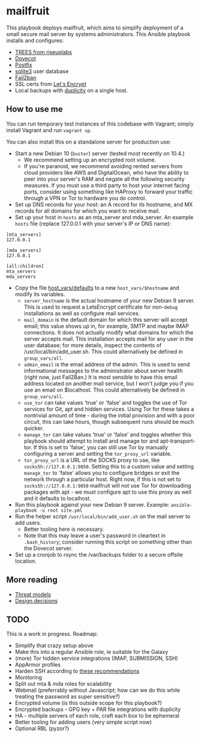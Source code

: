 # mailfruit

This playbook deploys mailfruit, which aims to simplify deployment of a small secure mail server by systems administrators. This Ansible playbook installs and configures:
- [TREES from riseuplabs](https://0xacab.org/riseuplabs/trees)
- [Dovecot](https://en.wikipedia.org/wiki/Dovecot_(software))
- [Postfix](https://en.wikipedia.org/wiki/Postfix_(software))
- [sqlite3](https://en.wikipedia.org/wiki/SQLite) user database
- [Fail2ban](https://www.fail2ban.org/wiki/index.php/Main_Page)
- SSL certs from [Let's Encrypt](https://letsencrypt.org)
- Local backups with [duplicity](http://duplicity.nongnu.org)
on a single host.

## How to use me
You can run temporary test instances of this codebase with Vagrant; simply install Vagrant and run `vagrant up`.

You can also install this on a standalone server for production use:
- Start a new Debian 10 (`buster`) server (tested most recently on 10.4.)
  - We recommend setting up an encrypted root volume.
  - If you're paranoid, we recommend avoiding rented servers from cloud providers like AWS and DigitalOcean, who have the ability to peer into your server's RAM and negate all the following security measures. If you must use a third party to host your internet facing ports, consider using something like HAProxy to forward your traffic through a VPN or Tor to hardware you do control.
- Set up DNS records for your host: an A record for its hostname, and MX records for all domains for which you want to receive mail.
- Set up your host in `hosts` as an mta_server and mda_server. An example `hosts` file (replace 127.0.0.1 with your server's IP or DNS name):
```
[mta_servers]
127.0.0.1

[mda_servers]
127.0.0.1

[all:children]
mta_servers
mda_servers
```
- Copy the file [host_vars/defaults](/host_vars/defaults) to a new `host_vars/$hostname` and modify its variables.
  - `server_hostname` is the actual hostname of your new Debian 9 server. This is used to request a LetsEncrypt certificate for non-`debug` installations as well as configure mail services.
  - `mail_domain` is the default domain for which this server will accept email; this value shows up in, for example, SMTP and maybe IMAP connections. It does not actually modify what domains for which the server accepts mail. This installation accepts mail for any user in the user database; for more details, inspect the contents of /usr/local/bin/add_user.sh. This could alternatively be defined in `group_vars/all`.
  - `admin_email` is the email address of the admin. This is used to send informational messages to the administrator about server health (right now, just Fail2Ban.) It is most sensible to have this email address located on another mail service, but I won't judge you if you use an email on $localhost. This could alternatively be defined in `group_vars/all`.
  - `use_tor` can take values 'true' or 'false' and toggles the use of Tor services for Git, apt and hidden services. Using Tor for these takes a nontrivial amount of time - during the initial provision and with a poor circuit, this can take hours, though subsequent runs should be much quicker.
  - `manage_tor` can take values 'true' or 'false' and toggles whether this playbook should attempt to install and manage tor and apt-transport-tor. If this is set to 'false', you can still use Tor by manually configuring a server and setting the `tor_proxy_url` variable.
  - `tor_proxy_url` is a URL of the SOCKS proxy to use, like `socks5h://127.0.0.1:9050`. Setting this to a custom value and setting `manage_tor` to 'false' allows you to configure bridges or exit the network through a particular host. Right now, if this is not set to `socks5h://127.0.0.1:9050` mailfruit will not use Tor for downloading packages with apt - we must configure apt to use this proxy as well and it defaults to localhost.
- Run this playbook against your new Debian 9 server. Example: `ansible-playbook -u root site.yml`
- Run the helper script `/usr/local/bin/add_user.sh` on the mail server to add users.
  - Better tooling here is necessary.
  - Note that this may leave a user's password in cleartext in `.bash_history`; consider running this script on something other than the Dovecot server.
- Set up a cronjob to rsync the /var/backups folder to a secure offsite location.

## More reading
* [Threat models](docs/threat_models.md)
* [Design decisions](docs/design_decisions.md)

## TODO
This is a work in progress. Roadmap:
- Simplify that crazy setup above
- Make this into a regular Ansible role, ie suitable for the Galaxy
- (more) Tor hidden service integrations (IMAP, SUBMISSION, SSH)
- AppArmor profiles
- Harden SSH according to [these recommendations](https://github.com/stribika/stribika.github.io/blob/master/_posts/2015-01-04-secure-secure-shell.md)
- Monitoring
- Split out mta & mda roles for scalability
- Webmail (preferrably without Javascript; how can we do this while treating the password as super sensitive?)
- Encrypted volume (is this outside scope for this playbook?)
- Encrypted backups - GPG key + PAR file integrations with duplicity
- HA - multiple servers of each role, craft each box to be ephemeral
- Better tooling for adding users (very simple script now)
- Optional RBL (pyzor?)
